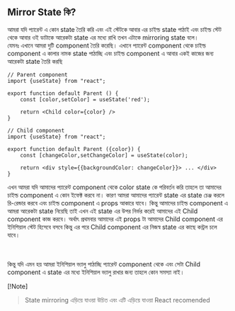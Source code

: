 ## Mirror State কি?

আমরা যদি প্যারেন্ট এ কোন state তৈরি করি এবং এই স্টেটকে আবার এর চাইল্ড state পাঠাই এবং চাইল্ড স্টেট থেকে আবার ওই ডাটাকে আরেকটা state এর মধ্যে রাখি তখন এটাকে mirroring state বলে।
<br/>
যেমনঃ এখানে আমরা দুটি component তৈরি করেছি। এখানে প্যারেন্ট component থেকে চাইল্ড component এ কালার নামক state পাঠাচ্ছি এবং চাইল্ড component এ আবার একই কাজের জন্য আরেকটা state তৈরি করছি

```
// Parent component
import {useState} from "react";

export function default Parent () {
    const [color,setColor] = useState('red');

    return <Child color={color} />
}

// Child component
import {useState} from "react";

export function default Parent ({color}) {
    const [changeColor,setChangeColor] = useState(color);

    return <div style={{backgroundColor: changeColor}}> ... </div>
}
```

এখন আমরা যদি আমাদের প্যারেন্ট component থেকে color state কে পরিবর্তন করি তাহলে তা আমাদের চাইল্ড component এ কোন ইফেক্ট করবে না। কারণ আমরা আমাদের প্যারেন্ট state এর state চেঞ্জ করলে রি-রেন্ডার করবে এবং চাইল্ড component এ props আকারে যাবে। কিন্তু আমাদের চাইল্ড component এ আমরা আরেকটা state নিয়েছি তাই এখন এই state এর উপর নির্ভর করেই আমাদের এই Child component কাজ করবে। অর্থাৎ প্রথমবার আমাদের এই props টা আমাদের Child component এর ইনিশিয়াল স্টেট হিসেবে বসবে কিন্তু এর পরে Child component এর নিজস্ব state এর কাছে কন্ট্রল চলে যাবে।

<br/>
<br/>
কিন্তু যদি এমন হয় আমরা ইনিশিয়াল ভ্যালু পাঠাচ্ছি প্যারেন্ট component থেকে এবং সেটা Child component এ state এর মধ্যে ইনিশিয়াল ভ্যালু রাখার জন্য তাহলে কোন সমস্যা নাই।

[!Note]

> State mirroring এড়িয়ে যাওয়া উচিত এবং এটি এড়িয়ে যাওয়া React recomended
